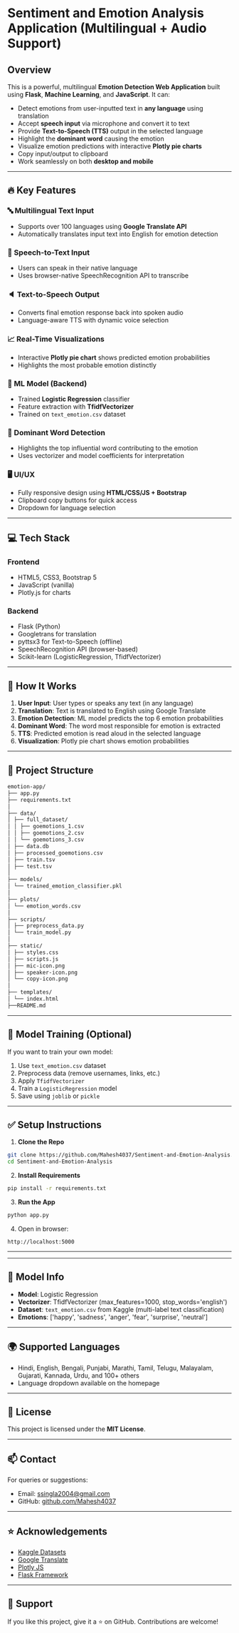 # Sentiment and Emotion Analysis Application (Multilingual + Audio Support)



## Overview

This is a powerful, multilingual **Emotion Detection Web Application** built using **Flask**, **Machine Learning**, and **JavaScript**. It can:

- Detect emotions from user-inputted text in **any language** using translation
- Accept **speech input** via microphone and convert it to text
- Provide **Text-to-Speech (TTS)** output in the selected language
- Highlight the **dominant word** causing the emotion
- Visualize emotion predictions with interactive **Plotly pie charts**
- Copy input/output to clipboard
- Work seamlessly on both **desktop and mobile**

---

## 🔥 Key Features

### 🔤 Multilingual Text Input

- Supports over 100 languages using **Google Translate API**
- Automatically translates input text into English for emotion detection

### 🎤 Speech-to-Text Input

- Users can speak in their native language
- Uses browser-native SpeechRecognition API to transcribe

### 🔈 Text-to-Speech Output

- Converts final emotion response back into spoken audio
- Language-aware TTS with dynamic voice selection

### 📈 Real-Time Visualizations

- Interactive **Plotly pie chart** shows predicted emotion probabilities
- Highlights the most probable emotion distinctly

### 🧠 ML Model (Backend)

- Trained **Logistic Regression** classifier
- Feature extraction with **TfidfVectorizer**
- Trained on `text_emotion.csv` dataset

### 🧠 Dominant Word Detection

- Highlights the top influential word contributing to the emotion
- Uses vectorizer and model coefficients for interpretation

### 🖥️ UI/UX

- Fully responsive design using **HTML/CSS/JS + Bootstrap**
- Clipboard copy buttons for quick access
- Dropdown for language selection

---

## 💻 Tech Stack

### Frontend

- HTML5, CSS3, Bootstrap 5
- JavaScript (vanilla)
- Plotly.js for charts

### Backend

- Flask (Python)
- Googletrans for translation
- pyttsx3 for Text-to-Speech (offline)
- SpeechRecognition API (browser-based)
- Scikit-learn (LogisticRegression, TfidfVectorizer)

---

## 🚀 How It Works

1. **User Input**: User types or speaks any text (in any language)
2. **Translation**: Text is translated to English using Google Translate
3. **Emotion Detection**: ML model predicts the top 6 emotion probabilities
4. **Dominant Word**: The word most responsible for emotion is extracted
5. **TTS**: Predicted emotion is read aloud in the selected language
6. **Visualization**: Plotly pie chart shows emotion probabilities

---

## 📂 Project Structure

```bash
emotion-app/
├── app.py
├── requirements.txt
│
├── data/
│ ├── full_dataset/
│ │ ├── goemotions_1.csv
│ │ ├── goemotions_2.csv
│ │ └── goemotions_3.csv
│ ├── data.db
│ ├── processed_goemotions.csv
│ ├── train.tsv
│ ├── test.tsv
│
├── models/
│ └── trained_emotion_classifier.pkl
│
├── plots/
│ └── emotion_words.csv
│
├── scripts/
│ ├── preprocess_data.py
│ └── train_model.py
│
├── static/
│ ├── styles.css
│ ├── scripts.js
│ ├── mic-icon.png
│ ├── speaker-icon.png
│ └── copy-icon.png
│
├── templates/
│ └── index.html
├──README.md
```

---

## 🧪 Model Training (Optional)

If you want to train your own model:

1. Use `text_emotion.csv` dataset
2. Preprocess data (remove usernames, links, etc.)
3. Apply `TfidfVectorizer`
4. Train a `LogisticRegression` model
5. Save using `joblib` or `pickle`

---

## ✅ Setup Instructions

1. **Clone the Repo**

```bash
git clone https://github.com/Mahesh4037/Sentiment-and-Emotion-Analysis.git
cd Sentiment-and-Emotion-Analysis
```

2. **Install Requirements**

```bash
pip install -r requirements.txt
```

3. **Run the App**

```bash
python app.py
```

4. Open in browser:

```
http://localhost:5000
```

---

---

## 🧠 Model Info

- **Model**: Logistic Regression
- **Vectorizer**: TfidfVectorizer (max\_features=1000, stop\_words='english')
- **Dataset**: `text_emotion.csv` from Kaggle (multi-label text classification)
- **Emotions**: ['happy', 'sadness', 'anger', 'fear', 'surprise', 'neutral']

---

## 🌍 Supported Languages

- Hindi, English, Bengali, Punjabi, Marathi, Tamil, Telugu, Malayalam, Gujarati, Kannada, Urdu, and 100+ others
- Language dropdown available on the homepage

---

## 📌 License

This project is licensed under the **MIT License**.

---

## 📫 Contact

For queries or suggestions:

- Email: [ssingla2004@gmail.com](mailto\:ssingla2004@gmail.com)
- GitHub: [github.com/Mahesh4037](https://github.com/Mahesh4037)

---

## ⭐ Acknowledgements

- [Kaggle Datasets](https://www.kaggle.com/)
- [Google Translate](https://translate.google.com/)
- [Plotly JS](https://plotly.com/javascript/)
- [Flask Framework](https://flask.palletsprojects.com/)

---

## 🙏 Support

If you like this project, give it a ⭐ on GitHub. Contributions are welcome!


